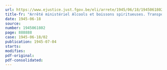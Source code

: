 ```yaml
---
url: https://www.ejustice.just.fgov.be/eli/arrete/1945/06/18/1945061802/justel
title-fr: "Arrêté ministériel Alcools et boissons spiritueuses. Transport et commerce"
date: 1945-06-18
source:
number: 1945061802
page: 888888
case: 1945-06-18/02
publication: 1945-07-04
starts:
modifies:
pdf-original:
pdf-consolidated:
---
```


